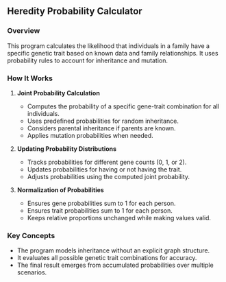 ## Heredity Probability Calculator  

### Overview  
This program calculates the likelihood that individuals in a family have a specific genetic trait based on known data and family relationships. It uses probability rules to account for inheritance and mutation.  

### How It Works  

1. **Joint Probability Calculation**  
   - Computes the probability of a specific gene-trait combination for all individuals.  
   - Uses predefined probabilities for random inheritance.  
   - Considers parental inheritance if parents are known.  
   - Applies mutation probabilities when needed.  

2. **Updating Probability Distributions**  
   - Tracks probabilities for different gene counts (0, 1, or 2).  
   - Updates probabilities for having or not having the trait.  
   - Adjusts probabilities using the computed joint probability.  

3. **Normalization of Probabilities**  
   - Ensures gene probabilities sum to 1 for each person.  
   - Ensures trait probabilities sum to 1 for each person.  
   - Keeps relative proportions unchanged while making values valid.  

### Key Concepts  
- The program models inheritance without an explicit graph structure.  
- It evaluates all possible genetic trait combinations for accuracy.  
- The final result emerges from accumulated probabilities over multiple scenarios.  
